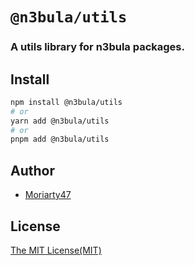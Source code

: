 # `@n3bula/utils`

### A utils library for n3bula packages.

## Install

```sh
npm install @n3bula/utils
# or
yarn add @n3bula/utils
# or
pnpm add @n3bula/utils
```

## Author

- [Moriarty47](https://github.com/Moriarty47)

## License

[The MIT License(MIT)](https://github.com/Moriarty47/n3bula/blob/main/LICENSE)

